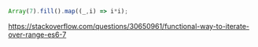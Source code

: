 ```javascript
Array(7).fill().map((_,i) => i*i);
```

https://stackoverflow.com/questions/30650961/functional-way-to-iterate-over-range-es6-7